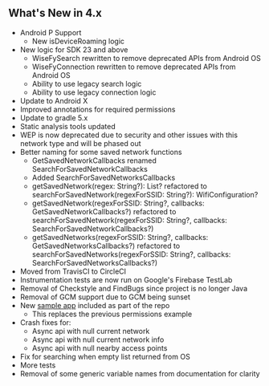 ## What's New in 4.x

- Android P Support
    - New isDeviceRoaming logic
- New logic for SDK 23 and above
    - WiseFySearch rewritten to remove deprecated APIs from Android OS
    - WiseFyConnection rewritten to remove deprecated APIs from Android OS
    - Ability to use legacy search logic
    - Ability to use legacy connection logic
- Update to Android X
- Improved annotations for required permissions
- Update to gradle 5.x
- Static analysis tools updated
- WEP is now deprecated due to security and other issues with this network type and will be phased out
- Better naming for some saved network functions
    - GetSavedNetworkCallbacks renamed SearchForSavedNetworkCallbacks
    - Added SearchForSavedNetworksCallbacks
    - getSavedNetwork(regex: String?): List<WifiConfiguration>? refactored to searchForSavedNetwork(regexForSSID: String?): WifiConfiguration?
    - getSavedNetwork(regexForSSID: String?, callbacks: GetSavedNetworkCallbacks?) refactored to searchForSavedNetwork(regexForSSID: String?, callbacks: SearchForSavedNetworkCallbacks?)
    - getSavedNetworks(regexForSSID: String?, callbacks: GetSavedNetworksCallbacks?) refactored to searchForSavedNetworks(regexForSSID: String?, callbacks: SearchForSavedNetworksCallbacks?)
- Moved from TravisCI to CircleCI
- Instrumentation tests are now run on Google's Firebase TestLab
- Removal of Checkstyle and FindBugs since project is no longer Java
- Removal of GCM support due to GCM being sunset
- New [sample app](/wisefysample) included as part of the repo
    - This replaces the previous permissions example
- Crash fixes for:
    - Async api with null current network
    - Async api with null current network info
    - Async api with null nearby access points
- Fix for searching when empty list returned from OS
- More tests
- Removal of some generic variable names from documentation for clarity
